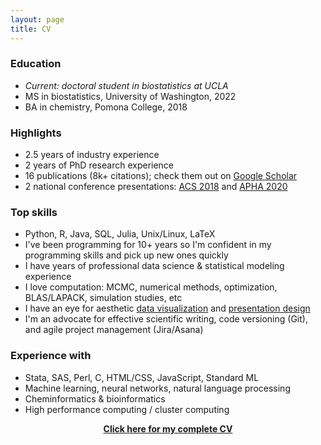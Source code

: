 ```yaml
---
layout: page
title: CV
---
```


### Education

- *Current: doctoral student in biostatistics at UCLA*
- MS in biostatistics, University of Washington, 2022
- BA in chemistry, Pomona College, 2018

### Highlights

- 2.5 years of industry experience
- 2 years of PhD research experience
- 16 publications (8k+ citations); check them out on [Google Scholar](https://scholar.google.com/citations?user=JWr9T7AAAAAJ&hl)
- 2 national conference presentations: [ACS 2018](https://www.morressier.com/o/event/5fc63fa103137aa5257ba0c8/article/5fc640832d78d1fec4648e03) and [APHA 2020](https://apha.confex.com/apha/2020/meetingapp.cgi/Paper/482250)

### Top skills

- Python, R, Java, SQL, Julia, Unix/Linux, LaTeX
- I've been programming for 10+ years so I'm confident in my programming skills and pick up new ones quickly
- I have years of professional data science & statistical modeling experience
- I love computation: MCMC, numerical methods, optimization, BLAS/LAPACK, simulation studies, etc
- I have an eye for aesthetic [data visualization](https://zichen-liu.github.io/viz/) and [presentation design](https://zichen-liu.github.io/slides/)
- I'm an advocate for effective scientific writing, code versioning (Git), and agile project management (Jira/Asana)

### Experience with

- Stata, SAS, Perl, C, HTML/CSS, JavaScript, Standard ML
- Machine learning, neural networks, natural language processing
- Cheminformatics & bioinformatics
- High performance computing / cluster computing

<a href="/assets/files/cv.pdf"><center><b>Click here for my complete CV</b></center></a>
